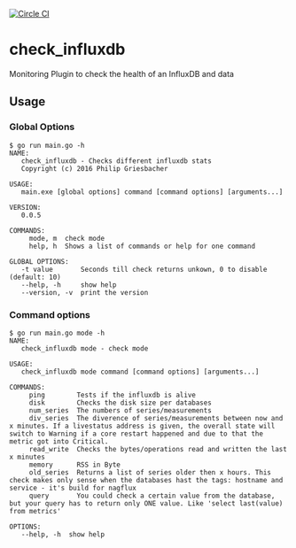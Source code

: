 [![Circle CI](https://circleci.com/gh/Griesbacher/check_influxdb/tree/master.svg?style=svg)](https://circleci.com/gh/Griesbacher/check_influxdb/tree/master)
# check_influxdb
Monitoring Plugin to check the health of an InfluxDB and data

## Usage
### Global Options
```
$ go run main.go -h
NAME:
   check_influxdb - Checks different influxdb stats
   Copyright (c) 2016 Philip Griesbacher

USAGE:
   main.exe [global options] command [command options] [arguments...]

VERSION:
   0.0.5

COMMANDS:
     mode, m  check mode
     help, h  Shows a list of commands or help for one command

GLOBAL OPTIONS:
   -t value       Seconds till check returns unkown, 0 to disable (default: 10)
   --help, -h     show help
   --version, -v  print the version
```

### Command options

```
$ go run main.go mode -h
NAME:
   check_influxdb mode - check mode

USAGE:
   check_influxdb mode command [command options] [arguments...]

COMMANDS:
     ping        Tests if the influxdb is alive
     disk        Checks the disk size per databases
     num_series  The numbers of series/measurements
     div_series  The diverence of series/measurements between now and x minutes. If a livestatus address is given, the overall state will switch to Warning if a core restart happened and due to that the metric got into Critical.
     read_write  Checks the bytes/operations read and written the last x minutes
     memory      RSS in Byte
     old_series  Returns a list of series older then x hours. This check makes only sense when the databases hast the tags: hostname and service - it's build for nagflux
     query       You could check a certain value from the database, but your query has to return only ONE value. Like 'select last(value) from metrics'
     
OPTIONS:
   --help, -h  show help
```